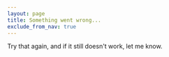 ```yaml
---
layout: page
title: Something went wrong...
exclude_from_nav: true
---
```


Try that again, and if it still doesn't work, let me know.
